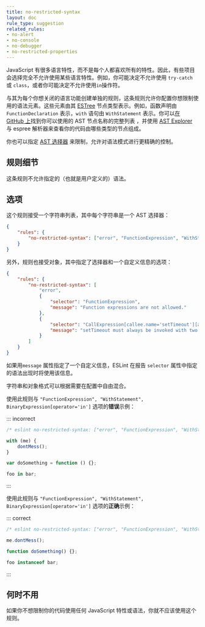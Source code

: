 ```yaml
---
title: no-restricted-syntax
layout: doc
rule_type: suggestion
related_rules:
- no-alert
- no-console
- no-debugger
- no-restricted-properties
---
```


JavaScript 有很多语言特性，而不是每个人都喜欢所有的特性。因此，有些项目会选择完全不允许使用某些语言特性。例如，你可能决定不允许使用 `try-catch` 或 `class`，或者你可能决定不允许使用`in`操作符。

与其为每个你想关闭的语言功能创建单独的规则，这条规则允许你配置你想限制使用的语法元素。这些元素由其 [ESTree](https://github.com/estree/estree) 节点类型表示。例如，函数声明由 `FunctionDeclaration` 表示，`with` 语句由 `WithStatement` 表示。你可以[在 GitHub 上](https://github.com/eslint/eslint-visitor-keys/blob/main/lib/visitor-keys.js)找到你可以使用的 AST 节点名称的完整列表 ，并使用 [AST Explorer](https://astexplorer.net/) 与 espree 解析器来查看你的代码由哪些类型的节点组成。

你也可以指定 [AST 选择器](../developer-guide/selectors) 来限制，允许对语法模式进行更精确的控制。

## 规则细节

这条规则不允许指定的（也就是用户定义的）语法。

## 选项

这个规则接受一个字符串列表，其中每个字符串是一个 AST 选择器：

```json
{
    "rules": {
        "no-restricted-syntax": ["error", "FunctionExpression", "WithStatement", "BinaryExpression[operator='in']"]
    }
}
```

另外，规则也接受对象，其中指定了选择器和一个自定义信息的选项：

```json
{
    "rules": {
        "no-restricted-syntax": [
            "error",
            {
                "selector": "FunctionExpression",
                "message": "Function expressions are not allowed."
            },
            {
                "selector": "CallExpression[callee.name='setTimeout'][arguments.length!=2]",
                "message": "setTimeout must always be invoked with two arguments."
            }
        ]
    }
}
```

如果用`message` 属性指定了一个自定义信息，ESLint 在报告 `selector` 属性中指定的语法出现时将使用该信息。

字符串和对象格式可以根据需要在配置中自由混合。

使用此规则与 `"FunctionExpression", "WithStatement", BinaryExpression[operator='in']` 选项的**错误**示例：

::: incorrect

```js
/* eslint no-restricted-syntax: ["error", "FunctionExpression", "WithStatement", "BinaryExpression[operator='in']"] */

with (me) {
    dontMess();
}

var doSomething = function () {};

foo in bar;
```

:::

使用此规则与 `"FunctionExpression", "WithStatement", BinaryExpression[operator='in']` 选项的**正确**示例：

::: correct

```js
/* eslint no-restricted-syntax: ["error", "FunctionExpression", "WithStatement", "BinaryExpression[operator='in']"] */

me.dontMess();

function doSomething() {};

foo instanceof bar;
```

:::

## 何时不用

如果你不想限制你的代码使用任何 JavaScript 特性或语法，你就不应该使用这个规则。
